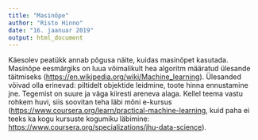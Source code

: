 ```yaml
---
title: "Masinõpe"
author: "Risto Hinno"
date: "16. jaanuar 2019"
output: html_document
---
```


Käesolev peatükk annab põgusa näite, kuidas masinõpet kasutada. Masinõpe eesmärgiks on luua võimalikult hea algoritm määratud ülesande täitmiseks (https://en.wikipedia.org/wiki/Machine_learning). Ülesanded võivad olla erinevad: piltidelt objektide leidmine, toote hinna ennustamine jne. Tegemist on suure ja väga kiiresti areneva alaga. Kellel teema vastu rohkem huvi, siis soovitan teha läbi mõni e-kursus (https://www.coursera.org/learn/practical-machine-learning, kuid paha ei teeks ka kogu kursuste kogumiku läbimine: https://www.coursera.org/specializations/jhu-data-science).




